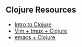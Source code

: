 ## Clojure Resources

* [Intro to Clojure](http://clojure-doc.org/articles/tutorials/introduction.html)
* [Vim + tmux + Clojure](http://michaelalynmiller.com/blog/2013/02/27/vim-tmux-clojure/)
* [emacs + Clojure](http://www.braveclojure.com/basic-emacs/)
